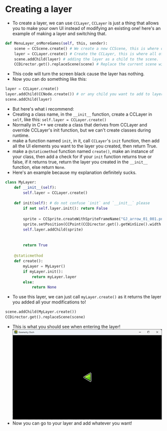 # Creating a layer
- To create a layer, we can use `CCLayer`, `CCLayer` is just a thing that allows you to make your own UI instead of modifying an existing one! here's an example of making a layer and switching that.

```python
def MenuLayer_onMoreGames(self, this, sender):
    scene = CCScene.create() # We create a new CCScene, this is where our CCLayer will be in.
    layer = CCLayer.create() # Create the CCLayer, this is where all of our UI elements will be.
    scene.addChild(layer) # adding the layer as a child to the scene.
    CCDirector.get().replaceScene(scene) # Replace the current scene with the one we just created
```
- This code will turn the screen black cause the layer has nothing.
- Now you can do something like this:
```python
layer = CCLayer.create()
layer.addChild(CCNode.create()) # or any child you want to add to layer.
scene.addChild(layer)
```


- But here's what i recommend:
- Creating a class name, in the `__init__` function, create a CCLayer in `self`, like this: `self.layer = CCLayer.create()`
- Normally in C++ we create a class that derives from CCLayer and override CCLayer's init function, but we can't create classes during runtime.
- make a function named `init`, in it, call `CCLayer`'s `init` function, then add all the UI elements you want to the layer you created, then return True.
- make a `@staticmethod` function named `create()`, make an instance of your class, then add a check for if your `init` function returns true or false, if it returns true, return the layer you created in the `__init__` function, else return `None`.
- Here's an example because my explanation definitely sucks.

```python
class MyLayer:
    def __init__(self):
        self.layer = CCLayer.create()
    
    def init(self): # do not confuse `init` and `__init__` please
        if not self.layer.init(): return False

        sprite = CCSprite.createWithSpriteFrameName("GJ_arrow_01_001.png")
        sprite.setPosition(CCPoint(CCDirector.get().getWinSize().width / 2, CCDirector.get().getWinSize().height / 2))
        self.layer.addChild(sprite)


        return True
    
    @staticmethod
    def create():
        myLayer = MyLayer()
        if myLayer.init():
            return myLayer.layer
        else:
            return None
```

- To use this layer, we can just call `myLayer.create()` as it returns the layer you added all your modifications to!
```python
scene.addChild(MyLayer.create())
CCDirector.get().replaceScene(scene)
```
- This is what you should see when entering the layer!
![hello world](../img/layer-test-img.png)
- Now you can go to your layer and add whatever you want!